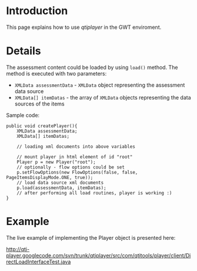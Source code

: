 # Introduction #

This page explains how to use _qtiplayer_ in the GWT enviroment.

# Details #

The assessment content could be loaded by using `load()` method. The method is executed with two parameters:
  * `XMLData assessmentData` - `XMLData` object representing the assessment data source
  * `XMLData[] itemDatas` - the array of `XMLData` objects representing the data sources of the items

Sample code:

```
public void createPlayer(){
    XMLData assessmentData;
    XMLData[] itemDatas;

    // loading xml documents into above variables

    // mount player in html element of id "root"
    Player p = new Player("root");
    // optionally - flow options could be set
    p.setFlowOptions(new FlowOptions(false, false, PageItemsDisplayMode.ONE, true));
    // load data source xml documents
    p.load(assessmentData, itemDatas);
    // after performing all load routines, player is working :)
}
```

# Example #

The live example of implementing the Player object is presented here:

http://qti-player.googlecode.com/svn/trunk/qtiplayer/src/com/qtitools/player/client/DirectLoadInterfaceTest.java